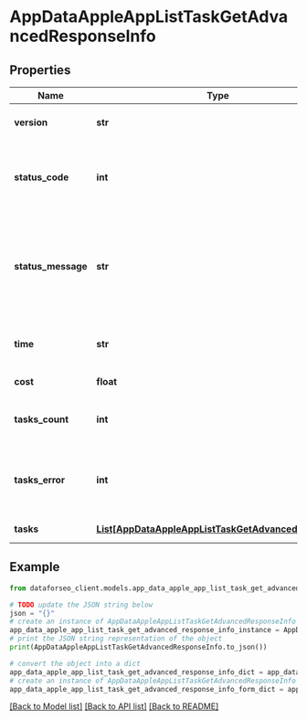 # AppDataAppleAppListTaskGetAdvancedResponseInfo


## Properties

Name | Type | Description | Notes
------------ | ------------- | ------------- | -------------
**version** | **str** | the current version of the API | [optional] 
**status_code** | **int** | general status code you can find the full list of the response codes here | [optional] 
**status_message** | **str** | general informational message you can find the full list of general informational messages here | [optional] 
**time** | **str** | total execution time, seconds | [optional] 
**cost** | **float** | total tasks cost, USD | [optional] 
**tasks_count** | **int** | the number of tasks in the tasks array | [optional] 
**tasks_error** | **int** | the number of tasks in the tasks array returned with an error | [optional] 
**tasks** | [**List[AppDataAppleAppListTaskGetAdvancedTaskInfo]**](AppDataAppleAppListTaskGetAdvancedTaskInfo.md) | array of tasks | [optional] 

## Example

```python
from dataforseo_client.models.app_data_apple_app_list_task_get_advanced_response_info import AppDataAppleAppListTaskGetAdvancedResponseInfo

# TODO update the JSON string below
json = "{}"
# create an instance of AppDataAppleAppListTaskGetAdvancedResponseInfo from a JSON string
app_data_apple_app_list_task_get_advanced_response_info_instance = AppDataAppleAppListTaskGetAdvancedResponseInfo.from_json(json)
# print the JSON string representation of the object
print(AppDataAppleAppListTaskGetAdvancedResponseInfo.to_json())

# convert the object into a dict
app_data_apple_app_list_task_get_advanced_response_info_dict = app_data_apple_app_list_task_get_advanced_response_info_instance.to_dict()
# create an instance of AppDataAppleAppListTaskGetAdvancedResponseInfo from a dict
app_data_apple_app_list_task_get_advanced_response_info_form_dict = app_data_apple_app_list_task_get_advanced_response_info.from_dict(app_data_apple_app_list_task_get_advanced_response_info_dict)
```
[[Back to Model list]](../README.md#documentation-for-models) [[Back to API list]](../README.md#documentation-for-api-endpoints) [[Back to README]](../README.md)


